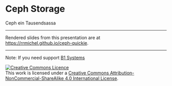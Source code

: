 # Ceph Storage


Ceph ein Tausendsassa

* * *

Rendered slides from this presentation are at <https://rrmichel.github.io/ceph-quickie>.

* * *

Note: If you need support [B1 Systems](mailto:info@b1-systems.de)


<a rel="license" href="http://creativecommons.org/licenses/by-nc-sa/4.0/"><img alt="Creative Commons Licence" style="border-width:0" src="https://i.creativecommons.org/l/by-nc-sa/4.0/88x31.png" /></a><br />This work is licensed under a <a rel="license" href="http://creativecommons.org/licenses/by-nc-sa/4.0/">Creative Commons Attribution-NonCommercial-ShareAlike 4.0 International License</a>.